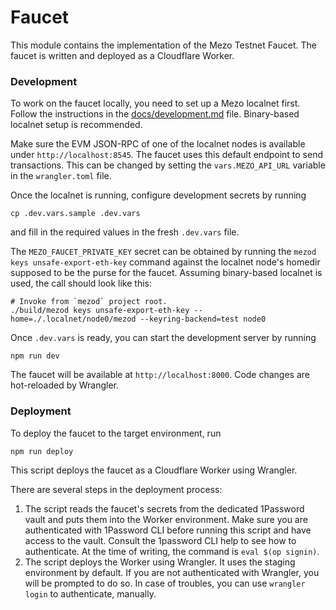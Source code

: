 # Faucet

This module contains the implementation of the Mezo Testnet Faucet.
The faucet is written and deployed as a Cloudflare Worker.

### Development

To work on the faucet locally, you need to set up a Mezo localnet first.
Follow the instructions in the [docs/development.md](../../../docs/development.md) 
file. Binary-based localnet setup is recommended.

Make sure the EVM JSON-RPC of one of the localnet nodes is available under
`http://localhost:8545`. The faucet uses this default endpoint to send transactions. 
This can be changed by setting the `vars.MEZO_API_URL` variable in the 
`wrangler.toml` file.

Once the localnet is running, configure development secrets by running
```shell
cp .dev.vars.sample .dev.vars
```
and fill in the required values in the fresh `.dev.vars` file. 

The `MEZO_FAUCET_PRIVATE_KEY` secret can be obtained by running the 
`mezod keys unsafe-export-eth-key` command against the localnet node's 
homedir supposed to be the purse for the faucet. Assuming binary-based localnet 
is used, the call should look like this:
```shell
# Invoke from `mezod` project root.
./build/mezod keys unsafe-export-eth-key --home=./.localnet/node0/mezod --keyring-backend=test node0   
```

Once `.dev.vars` is ready, you can start the development server by running
```shell
npm run dev
```

The faucet will be available at `http://localhost:8000`. Code changes
are hot-reloaded by Wrangler.

### Deployment

To deploy the faucet to the target environment, run
```shell
npm run deploy
```

This script deploys the faucet as a Cloudflare Worker using Wrangler.

There are several steps in the deployment process:
1. The script reads the faucet's secrets from the dedicated 1Password vault
   and puts them into the Worker environment. Make sure you are authenticated
   with 1Password CLI before running this script and have access to the vault.
   Consult the 1password CLI help to see how to authenticate. At the time of 
   writing, the command is `eval $(op signin)`.
2. The script deploys the Worker using Wrangler. It uses the staging environment
   by default. If you are not authenticated with Wrangler, you will be prompted
   to do so. In case of troubles, you can use `wrangler login` to authenticate,
   manually.